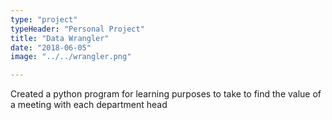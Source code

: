 ```yaml
---
type: "project"
typeHeader: "Personal Project"
title: "Data Wrangler"
date: "2018-06-05"
image: "../../wrangler.png"

---
```


Created a python program for learning purposes to take to find the value of a meeting with each department head
